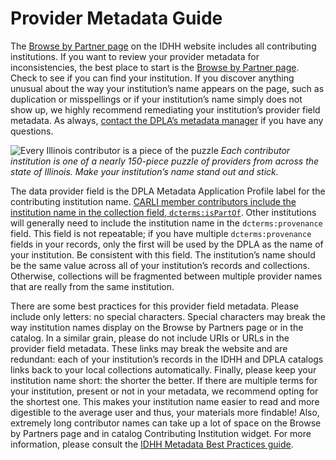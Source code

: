 # Provider Metadata Guide

The [Browse by Partner page](/browse-by-partner) on the IDHH website includes all contributing institutions. If you want to review your provider metadata for inconsistencies, the best place to start is the [Browse by Partner page](/browse-by-partner). Check to see if you can find your institution. If you discover anything unusual about the way your institution’s name appears on the page, such as duplication or misspellings or if your institution’s name simply does not show up, we highly recommend remediating your institution’s provider field metadata. As always, [contact the DPLA’s metadata manager](/about/contact) if you have any questions.

![Every Illinois contributor is a piece of the puzzle](/public/static/static/local/illinois/illinois-contributor-browse.jpg "Every Illinois contributor is a piece of the puzzle0")
_Each contributor institution is one of a nearly 150-piece puzzle of providers from across the state of Illinois. Make your institution’s name stand out and stick._

The data provider field is the DPLA Metadata Application Profile label for the contributing institution name. [CARLI member contributors include the institution name in the collection field, `dcterms:isPartOf`](https://docs.google.com/document/d/1q1AORHoa0ey0fUGOTYMHLvZNCm6Wq1Qe9DDvFZSRPT0/edit#heading=h.brggv7jejds4). Other institutions will generally need to include the institution name in the `dcterms:provenance` field. This field is not repeatable; if you have multiple `dcterms:provenance` fields in your records, only the first will be used by the DPLA as the name of your institution. Be consistent with this field. The institution’s name should be the same value across all of your institution’s records and collections. Otherwise, collections will be fragmented between multiple provider names that are really from the same institution.

There are some best practices for this provider field metadata. Please include only letters: no special characters. Special characters may break the way institution names display on the Browse by Partners page or in the catalog. In a similar grain, please do not include URIs or URLs in the provider field metadata. These links may break the website and are redundant: each of your institution’s records in the IDHH and DPLA catalogs links back to your local collections automatically. Finally, please keep your institution name short: the shorter the better. If there are multiple terms for your institution, present or not in your metadata, we recommend opting for the shortest one. This makes your institution name easier to read and more digestible to the average user and thus, your materials more findable! Also, extremely long contributor names can take up a lot of space on the Browse by Partners page and in catalog Contributing Institution widget. For more information, please consult the [IDHH Metadata Best Practices guide](https://docs.google.com/document/d/1q1AORHoa0ey0fUGOTYMHLvZNCm6Wq1Qe9DDvFZSRPT0/edit#heading=h.q1730rn9j2q1).
